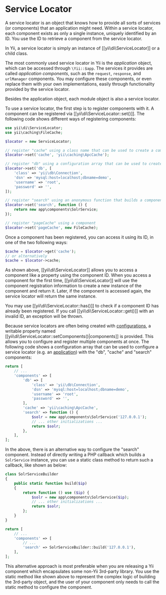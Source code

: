 Service Locator
===============

A service locator is an object that knows how to provide all sorts of services (or components) that an application
might need. Within a service locator, each component exists as only a single instance, uniquely identified by an ID.
You use the ID to retrieve a component from the service locator.

In Yii, a service locator is simply an instance of [[yii\di\ServiceLocator]] or a child class.

The most commonly used service locator in Yii is the *application* object, which can be accessed through
`\Yii::$app`. The services it provides are called *application components*, such as the `request`, `response`, and
`urlManager` components. You may configure these components, or even replace them with your own implementations, easily
through functionality provided by the service locator.

Besides the application object, each module object is also a service locator.

To use a service locator, the first step is to register components with it. A component can be registered
via [[yii\di\ServiceLocator::set()]]. The following code shows different ways of registering components:

```php
use yii\di\ServiceLocator;
use yii\caching\FileCache;

$locator = new ServiceLocator;

// register "cache" using a class name that can be used to create a component
$locator->set('cache', 'yii\caching\ApcCache');

// register "db" using a configuration array that can be used to create a component
$locator->set('db', [
    'class' => 'yii\db\Connection',
    'dsn' => 'mysql:host=localhost;dbname=demo',
    'username' => 'root',
    'password' => '',
]);

// register "search" using an anonymous function that builds a component
$locator->set('search', function () {
    return new app\components\SolrService;
});

// register "pageCache" using a component
$locator->set('pageCache', new FileCache);
```

Once a component has been registered, you can access it using its ID, in one of the two following ways:

```php
$cache = $locator->get('cache');
// or alternatively
$cache = $locator->cache;
```

As shown above, [[yii\di\ServiceLocator]] allows you to access a component like a property using the component ID.
When you access a component for the first time, [[yii\di\ServiceLocator]] will use the component registration
information to create a new instance of the component and return it. Later, if the component is accessed again,
the service locator will return the same instance.

You may use [[yii\di\ServiceLocator::has()]] to check if a component ID has already been registered.
If you call [[yii\di\ServiceLocator::get()]] with an invalid ID, an exception will be thrown.


Because service locators are often being created with [configurations](concept-configurations.md),
a writable property named [[yii\di\ServiceLocator::setComponents()|components]] is provided. This allows you 
to configure and register multiple components at once. The following code shows a configuration array
that can be used to configure a service locator (e.g. an [application](structure-applications.md)) with 
the "db", "cache" and "search" components:

```php
return [
    // ...
    'components' => [
        'db' => [
            'class' => 'yii\db\Connection',
            'dsn' => 'mysql:host=localhost;dbname=demo',
            'username' => 'root',
            'password' => '',
        ],
        'cache' => 'yii\caching\ApcCache',
        'search' => function () {
            $solr = new app\components\SolrService('127.0.0.1');
            // ... other initializations ...
            return $solr;
        },
    ],
];
```

In the above, there is an alternative way to configure the "search" component. Instead of directly writing a PHP
callback which builds a `SolrService` instance, you can use a static class method to return such a callback, like
shown as below:

```php
class SolrServiceBuilder
{
    public static function build($ip)
    {
        return function () use ($ip) {
            $solr = new app\components\SolrService($ip);
            // ... other initializations ...
            return $solr;
        };
    }
}

return [
    // ...
    'components' => [
        // ...
        'search' => SolrServiceBuilder::build('127.0.0.1'),
    ],
];
```

This alternative approach is most preferable when you are releasing a Yii component which encapsulates some non-Yii
3rd-party library. You use the static method like shown above to represent the complex logic of building the
3rd-party object, and the user of your component only needs to call the static method to configure the component.
